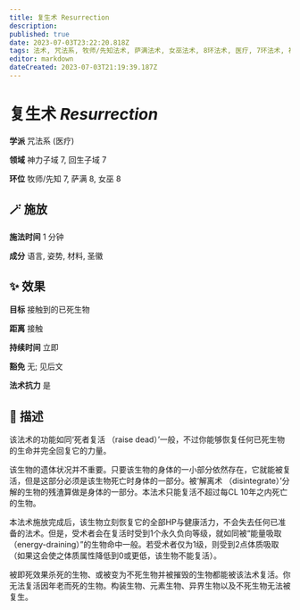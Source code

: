 ```yaml
---
title: 复生术 Resurrection
description: 
published: true
date: 2023-07-03T23:22:20.818Z
tags: 法术, 咒法系, 牧师/先知法术, 萨满法术, 女巫法术, 8环法术, 医疗, 7环法术, 神力子域, 回生子域
editor: markdown
dateCreated: 2023-07-03T21:19:39.187Z
---
```


# **复生术** *Resurrection*

**学派** 咒法系 (医疗) 

**领域** 神力子域 7, 回生子域 7

**环位** 牧师/先知 7, 萨满 8, 女巫 8

## 🪄 施放

**施法时间** 1 分钟

**成分** 语言, 姿势, 材料, 圣徽

## ✨ 效果 

**目标** 接触到的已死生物 

**距离** 接触  

**持续时间** 立即 

**豁免** 无; 见后文

**法术抗力** 是

## 📖 描述

该法术的功能如同‘死者复活 （raise dead）’一般，不过你能够恢复任何已死生物的生命并完全回复它的力量。

该生物的遗体状况并不重要。只要该生物的身体的一小部分依然存在，它就能被复活，但是这部分必须是该生物死亡时身体的一部分。被‘解离术 （disintegrate）’分解的生物的残渣算做是身体的一部分。本法术只能复活不超过每CL 10年之内死亡的生物。

本法术施放完成后，该生物立刻恢复它的全部HP与健康活力，不会失去任何已准备的法术。但是，受术者会在复活时受到1个永久负向等级，就如同被“能量吸取 （energy-draining）”的生物命中一般。若受术者仅为1级，则受到2点体质吸取 （如果这会使之体质属性降低到0或更低，该生物不能复活）。

被即死效果杀死的生物、或被变为不死生物并被摧毁的生物都能被该法术复活。你无法复活因年老而死的生物。构装生物、元素生物、异界生物以及不死生物无法被复生。
    